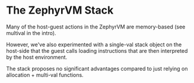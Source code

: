 # The ZephyrVM Stack

Many of the host-guest actions in the ZephyrVM are memory-based (see multival in the intro).

However, we've also experimented with a single-val stack object on the host-side that the guest
calls loading instructions that are then interpreted by the host environment.

The stack proposes no significant advantages compared to just relying on allocation + multi-val
functions.
